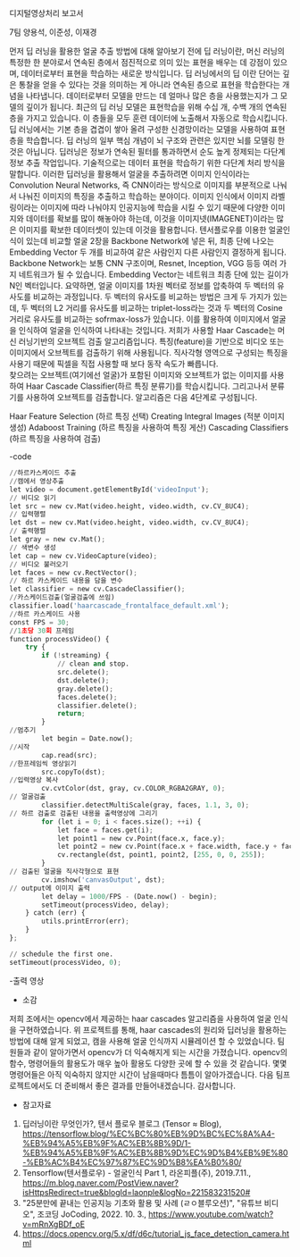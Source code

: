 디지털영상처리 보고서

7팀 양용석, 이준성, 이재경

먼저 딥 러닝을 활용한 얼굴 추출 방법에 대해 알아보기 전에 딥 러닝이란,
머신 러닝의 특정한 한 분야로서 연속된 층에서 점진적으로 의미 있는 표현을 배우는 데 강점이 있으며, 
데이터로부터 표현을 학습하는 새로운 방식입니다.
딥 러닝에서의 딥 이란 단어는 깊은 통찰을 얻을 수 있다는 것을 의미하는 게 아니라 연속된 층으로 표현을 학습한다는 개념을 나타냅니다. 
데이터로부터 모델을 만드는 데 얼마나 많은 층을 사용했는지가 그 모델의 깊이가 됩니다.
최근의 딥 러닝 모델은 표현학습을 위해 수십 개, 수백 개의 연속된 층을 가지고 있습니다.
이 층들을 모두 훈련 데이터에 노출해서 자동으로 학습시킵니다.
딥 러닝에서는 기본 층을 겹겹이 쌓아 올려 구성한 신경망이라는 모델을 사용하여 표현 층을 학습합니다. 
딥 러닝의 일부 핵심 개념이 뇌 구조와 관련은 있지만 뇌를 모델링 한 것은 아닙니다. 
딥러닝은 정보가 연속된 필터를 통과하면서 순도 높게 정제되는 다단계 정보 추출 작업입니다. 
기술적으로는 데이터 표현을 학습하기 위한 다단계 처리 방식을 말합니다. 
이러한 딥러닝을 활용해서 얼굴을 추출하려면 이미지 인식이라는 Convolution Neural Networks, 
즉 CNN이라는 방식으로 이미지를 부분적으로 나눠서 나눠진 이미지의 특징을 추출하고 학습하는 분야이다.
이미지 인식에서 이미지 라벨링이라는 이미지에 따라 나눠야지 인공지능에 학습을 시킬 수 있기 때문에
다양한 이미지와 데이터를 확보를 많이 해놓아야 하는데,
이것을 이미지넷(IMAGENET)이라는 많은 이미지를 확보한 데이터셋이 있는데 이것을 활용합니다. 
텐서플로우를 이용한 얼굴인식이 있는데 비교할 얼굴 2장을 Backbone Network에 넣은 뒤,
최종 단에 나오는 Embedding Vector 두 개를 비교하여 같은 사람인지 다른 사람인지 결정하게 됩니다. 
Backbone Network는 보통 CNN 구조이며, Resnet, Inception, VGG 등등 여러 가지 네트워크가 될 수 있습니다.
Embedding Vector는 네트워크 최종 단에 있는 길이가 N인 벡터입니다. 
요약하면, 얼굴 이미지를 1차원 벡터로 정보를 압축하여 두 벡터의 유사도를 비교하는 과정입니다. 
두 벡터의 유사도를 비교하는 방법은 크게 두 가지가 있는데,
두 벡터의 L2 거리를 유사도를 비교하는 triplet-loss라는 것과 두 벡터의 Cosine 거리로 유사도를 비교하는 sofrmax-loss가 있습니다.
이를 활용하여 이미지에서 얼굴을 인식하여 얼굴을 인식하여 나타내는 것입니다.
저희가 사용할 Haar Cascade는 머신 러닝기반의  오브젝트 검출 알고리즘입니다. 
특징(feature)을 기반으로 비디오 또는 이미지에서 오브젝트를 검출하기 위해 사용됩니다. 
직사각형 영역으로 구성되는 특징을 사용기 때문에 픽셀을 직접 사용할 때 보다 동작 속도가 빠릅니다.  
찾으려는 오브젝트(여기에선 얼굴)가  포함된 이미지와 오브젝트가 없는 이미지를 사용하여
Haar Cascade Classifier(하르 특징 분류기)를 학습시킵니다. 
그리고나서 분류기를 사용하여 오브젝트를 검출합니다. 
알고리즘은 다음 4단계로 구성됩니다.

Haar Feature Selection (하르 특징 선택)
Creating  Integral Images (적분 이미지 생성)
Adaboost Training (하르 특징을 사용하여 특징 게산)
Cascading Classifiers (하르 특징을 사용하여 검출)


-code

``` python
//하르카스케이드 추출
//캠에서 영상추출
let video = document.getElementById('videoInput');
// 비디오 읽기
let src = new cv.Mat(video.height, video.width, cv.CV_8UC4);
// 입력행렬
let dst = new cv.Mat(video.height, video.width, cv.CV_8UC4);
// 출력행렬
let gray = new cv.Mat();
// 색변수 생성
let cap = new cv.VideoCapture(video);
// 비디오 불러오기
let faces = new cv.RectVector();
// 하르 카스케이드 내용을 담을 변수
let classifier = new cv.CascadeClassifier();
//카스케이드검출(얼굴검출에 쓰임)
classifier.load('haarcascade_frontalface_default.xml');
//하르 카스케이드 사용
const FPS = 30;
//1초당 30회 프레임
function processVideo() {
    try {
        if (!streaming) {
            // clean and stop.
            src.delete();
            dst.delete();
            gray.delete();
            faces.delete();
            classifier.delete();
            return;
        }
//멈추기
        let begin = Date.now();
//시작
        cap.read(src);
//한프레임씩 영상읽기
        src.copyTo(dst);
//입력영상 복사
        cv.cvtColor(dst, gray, cv.COLOR_RGBA2GRAY, 0);
// 얼굴검출
        classifier.detectMultiScale(gray, faces, 1.1, 3, 0);
// 하르 검출로 검출된 내용을 출력영상에 그리기
        for (let i = 0; i < faces.size(); ++i) {
            let face = faces.get(i);
            let point1 = new cv.Point(face.x, face.y);
            let point2 = new cv.Point(face.x + face.width, face.y + face.height);
            cv.rectangle(dst, point1, point2, [255, 0, 0, 255]);
        }
// 검출된 얼굴을 직사각형으로 표현
        cv.imshow('canvasOutput', dst);
// output에 이미지 출력
        let delay = 1000/FPS - (Date.now() - begin);
        setTimeout(processVideo, delay);
    } catch (err) {
        utils.printError(err);
    }
};

// schedule the first one.
setTimeout(processVideo, 0);

```


-출력 영상


- 소감

저희 조에서는 opencv에서 제공하는 haar cascades 알고리즘을 사용하여 얼굴 인식을 구현하였습니다. 
위 프로젝트를 통해, haar cascades의 원리와 딥러닝을 활용하는 방법에 대해 알게 되었고, 
캠을 사용해 얼굴 인식까지 시뮬레이션 할 수 있었습니다.
팀원들과 같이 알아가면서 opencv가 더 익숙해지게 되는 시간을 가졌습니다. 
opencv의 함수, 명령어들의 활용도가 매우 높아 활용도 다양한 곳에 할 수 있을 것 같습니다.
몇몇 명령어들은 아직 익숙하지 않지만 시간이 남을때마다 틈틈이 알아가겠습니다.
다음 팀프로젝트에서도 더 준비해서 좋은 결과를 만들어내겠습니다. 감사합니다. 



- 참고자료
1. 딥러닝이란 무엇인가?, 텐서 플로우 블로그 (Tensor ≈ Blog), https://tensorflow.blog/%EC%BC%80%EB%9D%BC%EC%8A%A4-%EB%94%A5%EB%9F%AC%EB%8B%9D/1-%EB%94%A5%EB%9F%AC%EB%8B%9D%EC%9D%B4%EB%9E%80-%EB%AC%B4%EC%97%87%EC%9D%B8%EA%B0%80/
2. Tensorflow(텐서플로우) - 얼굴인식 Part 1, 라온피플(주), 2019.7.11., https://m.blog.naver.com/PostView.naver?isHttpsRedirect=true&blogId=laonple&logNo=221583231520#
3. "25분만에 끝내는 인공지능 기초와 활용 및 사례 (ㄹㅇ블루오션)", "유튜브 비디오", 조코딩 JoCoding,  2022. 10. 3., https://www.youtube.com/watch?v=mRnXgBDf_oE 
4. https://docs.opencv.org/5.x/df/d6c/tutorial_js_face_detection_camera.html
